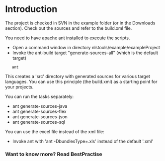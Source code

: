 # Introduction #
The project is checked in SVN in the example folder (or in the Downloads section). Check out the sources and refer to the build.xml file.

You need to have apache ant installed to execute the scripts.

  * Open a command window in directory nlstools/example/exampleProject
  * Invoke the ant-build target "generate-sources-all" (which is the default target)
```
   ant
```

This creates a 'src' directory with generated sources for various target languages.
You can use this principle (the build.xml) as a starting point for your projects.

You can run the tasks separately:
  * ant generate-sources-java
  * ant generate-sources-flex
  * ant generate-sources-json
  * ant generate-sources-sql

You can use the excel file instead of the xml file:
  * Invoke ant with 'ant -DbundlesType=.xls' instead of the default '.xml'


### Want to know more? Read BestPractise ###